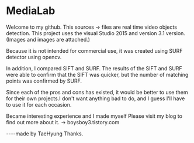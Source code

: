 # MediaLab
Welcome to my github.
This sources -> files are real time video objects detection.
This project uses the visual Studio 2015 and version 3.1 version.(Images and images are attached.)


Because it is not intended for commercial use, it was created using SURF detector using opencv.

In addition, I compared SIFT and SURF.
The results of the SIFT and SURF were able to confirm that the SIFT was quicker, but the number of matching points was confirmed by SURF.


Since each of the pros and cons has existed, it would be better to use them for their own projects.I don't want anything bad to do,
and I guess I'll have to use it for each occasion.

Became interesting experience and I made myself
Please visit my blog to find out more about it.
-> boysboy3.tistory.com


----made by TaeHyung
Thanks.
